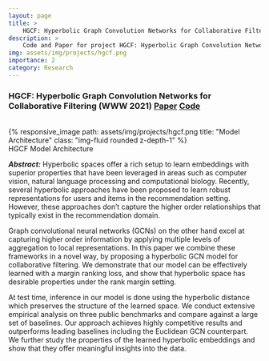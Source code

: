 ```yaml
---
layout: page
title: >
    HGCF: Hyperbolic Graph Convolution Networks for Collaborative Filtering (WWW 2021)
description: >
    Code and Paper for project HGCF: Hyperbolic Graph Convolution Networks for Collaborative Filtering (WWW 2021)
img: assets/img/projects/hgcf.png
importance: 2
category: Research
---
```


### HGCF: Hyperbolic Graph Convolution Networks for Collaborative Filtering (**WWW 2021**) [Paper](/assets/pdf/www2021_hgcf.pdf) [Code](https://github.com/layer6ai-labs/HGCF)

<br />

<div class="row">
    <div class="col-sm mt-3 mt-md-0">
        {% responsive_image path: assets/img/projects/hgcf.png title: "Model Architecture" class: "img-fluid rounded z-depth-1" %}
    </div>
</div>
<div class="caption">
    HGCF Model Architecture
</div>

***Abstract:*** Hyperbolic spaces offer a rich setup to learn embeddings with superior properties that have been leveraged in areas such as computer vision, natural language processing and computational biology. Recently, several hyperbolic approaches have been proposed to learn robust representations for users and items in the recommendation setting. However, these approaches don’t capture the higher order relationships that typically exist in the recommendation domain.

Graph convolutional neural networks (GCNs) on the other hand excel at capturing higher order information by applying multiple levels of aggregation to local representations. In this paper we combine these frameworks in a novel way, by proposing a hyperbolic GCN model for collaborative filtering. We demonstrate that our
model can be effectively learned with a margin ranking loss, and show that hyperbolic space has desirable properties under the rank margin setting. 

At test time, inference in our model is done using the hyperbolic distance which preserves the structure of the learned space. We conduct extensive empirical analysis on three public benchmarks and compare against a large set of baselines. Our approach achieves highly competitive results and outperforms leading baselines including the Euclidean GCN counterpart. We further study the properties of the learned hyperbolic embeddings and show that they offer meaningful insights into the data.